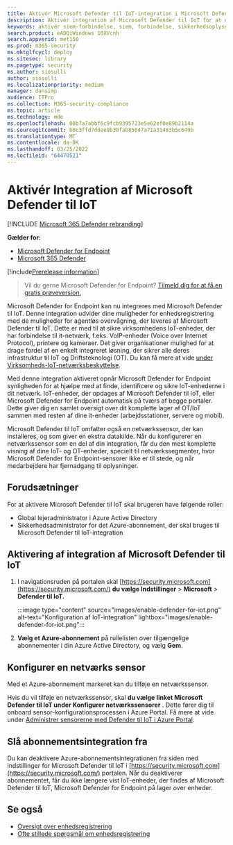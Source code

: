 ```yaml
---
title: Aktivér Microsoft Defender til IoT-integration i Microsoft Defender for Endpoint
description: Aktivér integration af Microsoft Defender til IoT for at opnå synlighed fokuseret på IoT-/OT-enheder i områder af netværket, hvor MDE ikke er installeret
keywords: aktivér siem-forbindelse, siem, forbindelse, sikkerhedsoplysninger og hændelser
search.product: eADQiWindows 10XVcnh
search.appverid: met150
ms.prod: m365-security
ms.mktglfcycl: deploy
ms.sitesec: library
ms.pagetype: security
ms.author: siosulli
author: siosulli
ms.localizationpriority: medium
manager: dansimp
audience: ITPro
ms.collection: M365-security-compliance
ms.topic: article
ms.technology: mde
ms.openlocfilehash: 00b7a7abbf6c9fcb9395723e5e62ef0e89b2114a
ms.sourcegitcommit: b0c3ffd7ddee9b30fab85047a71a31483b5c649b
ms.translationtype: MT
ms.contentlocale: da-DK
ms.lasthandoff: 03/25/2022
ms.locfileid: "64470521"
---
```

# <a name="enable-microsoft-defender-for-iot-integration"></a>Aktivér Integration af Microsoft Defender til IoT

[!INCLUDE [Microsoft 365 Defender rebranding](../../includes/microsoft-defender.md)]

**Gælder for:**

- [Microsoft Defender for Endpoint](https://go.microsoft.com/fwlink/?linkid=2154037)
- [Microsoft 365 Defender](https://go.microsoft.com/fwlink/?linkid=2118804)

[!include[Prerelease information](../../includes/prerelease.md)]

> Vil du gerne Microsoft Defender for Endpoint? [Tilmeld dig for at få en gratis prøveversion.](https://signup.microsoft.com/create-account/signup?products=7f379fee-c4f9-4278-b0a1-e4c8c2fcdf7e&ru=https://aka.ms/MDEp2OpenTrial?ocid=docs-wdatp-enablesiem-abovefoldlink)

Microsoft Defender for Endpoint kan nu integreres med Microsoft Defender til IoT. Denne integration udvider dine muligheder for enhedsregistrering med de muligheder for agentløs overvågning, der leveres af Microsoft Defender til IoT. Dette er med til at sikre virksomhedens IoT-enheder, der har forbindelse til it-netværk, f.eks. VoIP-enheder (Voice over Internet Protocol), printere og kameraer. Det giver organisationer mulighed for at drage fordel af en enkelt integreret løsning, der sikrer alle deres infrastruktur til IoT og Driftsteknologi (OT). Du kan få mere at vide [under Virksomheds-IoT-netværksbeskyttelse](/azure/defender-for-iot/organizations/overview-eiot).

Med denne integration aktiveret opnår Microsoft Defender for Endpoint synligheden for at hjælpe med at finde, identificere og sikre IoT-enhederne i dit netværk. IoT-enheder, der opdages af Microsoft Defender til IoT, eller Microsoft Defender for Endpoint automatisk på tværs af begge portaler. Dette giver dig en samlet oversigt over dit komplette lager af OT/IoT sammen med resten af dine it-enheder (arbejdsstationer, servere og mobil).

Microsoft Defender til IoT omfatter også en netværkssensor, der kan installeres, og som giver en ekstra datakilde. Når du konfigurerer en netværkssensor som en del af din integration, får du den mest komplette visning af dine IoT- og OT-enheder, specielt til netværkssegmenter, hvor Microsoft Defender for Endpoint-sensorer ikke er til stede, og når medarbejdere har fjernadgang til oplysninger.

## <a name="prerequisites"></a>Forudsætninger

For at aktivere Microsoft Defender til IoT skal brugeren have følgende roller:

- Global lejeradministrator i Azure Active Directory
- Sikkerhedsadministrator for det Azure-abonnement, der skal bruges til Microsoft Defender til IoT-integration

## <a name="enabling-the-microsoft-defender-for-iot-integration"></a>Aktivering af integration af Microsoft Defender til IoT

1. I navigationsruden på portalen skal [https://security.microsoft.com](https://security.microsoft.com/) **du vælge Indstillinger** \> **Microsoft** \> **Defender til IoT.**

   :::image type="content" source="images/enable-defender-for-iot.png" alt-text="Konfiguration af IoT-integration" lightbox="images/enable-defender-for-iot.png":::

2. **Vælg et Azure-abonnement** på rullelisten over tilgængelige abonnementer i din Azure Active Directory, og vælg **Gem**.

## <a name="set-up-a-network-sensor"></a>Konfigurer en netværks sensor

Med et Azure-abonnement markeret kan du tilføje en netværkssensor.

Hvis du vil tilføje en netværkssensor, skal **du vælge** **linket Microsoft Defender til IoT under Konfigurer netværkssensorer** . Dette fører dig til onboard sensor-konfigurationsprocessen i Azure Portal. Få mere at vide under [Administrer sensorerne med Defender til IoT i Azure Portal](/azure/defender-for-iot/organizations/how-to-manage-sensors-on-the-cloud).

## <a name="turn-off-subscription-integration"></a>Slå abonnementsintegration fra

Du kan deaktivere Azure-abonnementsintegrationen fra siden med indstillinger for Microsoft Defender til IoT i [https://security.microsoft.com](https://security.microsoft.com/) portalen. Når du deaktiverer abonnementet, får du ikke længere vist IoT-enheder, der findes af Microsoft Defender til IoT, Microsoft Defender for Endpoint på lager over enheder.

## <a name="see-also"></a>Se også

- [Oversigt over enhedsregistrering](configure-device-discovery.md)
- [Ofte stillede spørgsmål om enhedsregistrering](device-discovery-faq.md)
